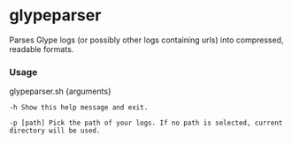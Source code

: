 # glypeparser
Parses Glype logs (or possibly other logs containing urls) into compressed, readable formats.

### Usage 
glypeparser.sh {arguments}

```-h Show this help message and exit.```

```-p [path] Pick the path of your logs. If no path is selected, current directory will be used.```
